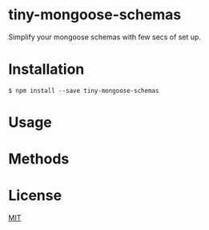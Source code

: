 # tiny-mongoose-schemas
Simplify your mongoose schemas with few secs of set up.
# Installation
`$ npm install --save tiny-mongoose-schemas`
# Usage
# Methods
# License
[MIT](https://github.com/tinyRush/tiny-mongoose-schemas/blob/master/LICENSE)